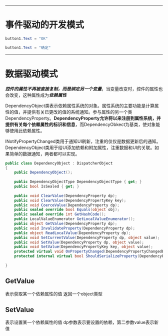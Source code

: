 ***

# 事件驱动的开发模式

```cs
button1.Text = "OK"
```

```cs
button1.Text = "确定"
```

***

# 数据驱动模式

***控件的属性不再被直接复制，而是绑定另一个变量***，当变量改变时，控件的属性也会改变，这种属性成为***依赖属性***

DependencyObject类表示依赖属性系统的对象。属性系统的主要功能是计算属性的值，并提供有关已更改的值的系统通知。参与属性的另一个类DependencyProperty。**DependencyProperty允许将以来注册到属性系统，并提供有关每个依赖属性的标识和信息**，而DependencyObkect为基类，使对象能够使用此依赖属性。

INotifyPropertyChanged类用于通知UI刷新，注重的仅仅是数据更新后的通知。DependencyObject类用于给UI添加依赖和附加属性，注重数据和UI的关联。如果简单的数据通知，两者都可以实现。

```cs
public class DependencyObject : DispatcherObject
{
    public DependencyObject();
 
    public DependencyObjectType DependencyObjectType { get; }
    public bool IsSealed { get; }
 
    public void ClearValue(DependencyProperty dp);
    public void ClearValue(DependencyPropertyKey key);
    public void CoerceValue(DependencyProperty dp);
    public sealed override bool Equals(object obj);
    public sealed override int GetHashCode();
    public LocalValueEnumerator GetLocalValueEnumerator();
    public object GetValue(DependencyProperty dp);
    public void InvalidateProperty(DependencyProperty dp);
    public object ReadLocalValue(DependencyProperty dp);
    public void SetCurrentValue(DependencyProperty dp, object value);
    public void SetValue(DependencyProperty dp, object value);
    public void SetValue(DependencyPropertyKey key, object value);
    protected virtual void OnPropertyChanged(DependencyPropertyChangedEventArgs e);
    protected internal virtual bool ShouldSerializeProperty(DependencyProperty dp);
 
}
```

## GetValue
表示获取某一个依赖属性的值
返回一个object类型

## SetValue
表示设置某一个依赖属性的值
dp参数表示要设置的依赖，第二参数value表示新值
